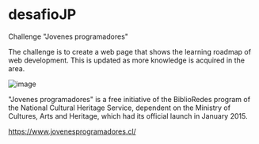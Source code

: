 # desafioJP

Challenge  "Jovenes programadores"

The challenge is to create a web page that shows the learning roadmap of web development.
This is updated as more knowledge is acquired in the area.


![image](https://github.com/MauriJAO/desafioJP/assets/116234312/3d2df001-7657-4e12-b0cd-a1ae5ff64dc2)

"Jovenes programadores" is a free initiative of the BiblioRedes program of the National Cultural Heritage Service, dependent on the Ministry of Cultures, Arts and Heritage, which had its official launch in January 2015.

https://www.jovenesprogramadores.cl/
